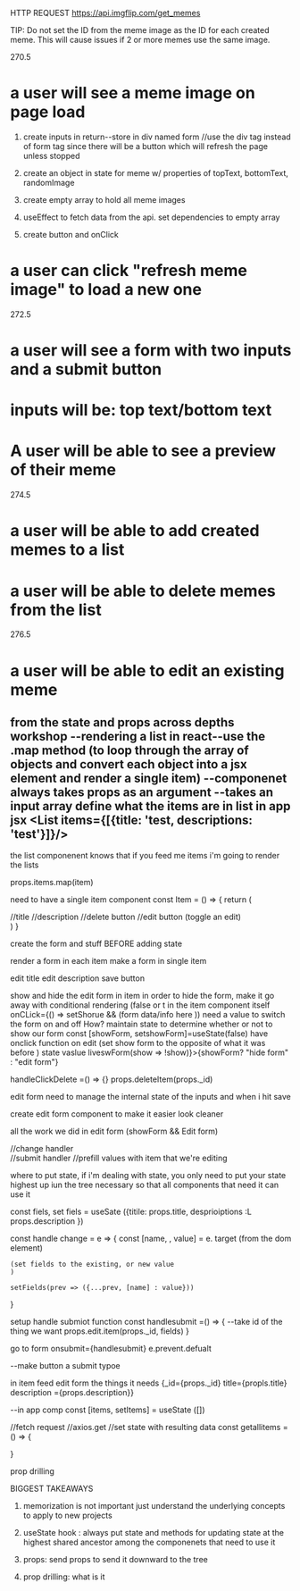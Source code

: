 HTTP REQUEST 
https://api.imgflip.com/get_memes

TIP: 
Do not set  the ID from the meme image as the ID for each created meme. This will cause issues if 2 or more memes use the same image. 


270.5 
# a user will see a meme image on page load
1. create inputs in return--store in div named form
    //use the div tag instead of form tag since there will be a button which will refresh the page unless stopped

2. create an object in state for meme w/ properties of topText, bottomText, randomImage

3. create empty array to hold all meme images

4. useEffect to fetch data from the api. set dependencies to    empty array 

5. create button and onClick 

# a user can click "refresh meme image" to load a new one 

272.5
# a user will see a form with two inputs and a submit button 
# inputs will be: top text/bottom text 
# A user will be able to see a preview of their meme

274.5 
# a user will be able to add created memes to a list 
# a user will be able to delete memes from the list 

276.5
# a user will be able to edit an existing meme

from the state and props across depths workshop 
--rendering a list in react--use the .map method (to loop through the array of objects and convert each object into a jsx element and render a single item)
--componenet always takes props as an argument 
    --takes an input array 
define what the items are in list 
in app jsx
<List items={[{title: 'test, descriptions: 'test'}]}/>
--

the list componenent knows that if you feed me items i'm going to render the lists
    <div> props.items.map(item)

need to have a single item component 
const Item = () => {
    return (
        <div>
        //title
        //description
        //delete button
        //edit button (toggle an edit)
        </div>
    )
}

create the form and stuff BEFORE adding state

render a form in each item 
make a form in single item 
<form> 
    <label html >
    edit title 
    edit description 
    save button

show and hide the edit form 
    in item in order to hide the form, make it go away with conditional rendering (false or t in the item component itself 
onCLick={() => setShorue && (form data/info here ))
    need a value to switch the form on and off How? 
    maintain state to determine whether or not to show our form 
    const [showForm, setshowForm]=useState(false)
    have onclick function on edit (set show form to the opposite of what it was before )
    state vaslue liveswForm(show => !show)}>{showForm? "hide form" : "edit form"}

handleClickDelete =() => {}
props.deleteItem(props._id)

edit form need to manage the internal state of the inputs and when i hit save 

create edit form component to make it easier look cleaner 

all the work we did in edit form 
(showForm && Edit form)

//change handler  
//submit handler 
//prefill values with item that we're editing 

where to put state, if i'm dealing with state, you only need to put your state highest up iun the tree necessary so that all components that need it can use it 

const fiels, set fiels = useSate ({titile: props.title, desprioiptions :L props.description })

const handle change = e => {
    const [name, , value] = e. target (from the dom element)

    (set fields to the existing, or new value
    )

    setFields(prev => ({...prev, [name] : value}))
}

setup handle submiot function 
const handlesubmit =() => {
    --take id of the thing we want
    props.edit.item(props._id, fields)
}

go to form onsubmit={handlesubmit}
e.prevent.defualt  

--make button a submit typoe

in item feed edit form the things it needs {_id={props._id} 
title={propls.title} 
description ={props.description}}

--in app comp
const [items, setItems] = useState ([])

//fetch request
//axios.get
//set state with resulting data
const getallitems =() => {

}

prop drilling 

BIGGEST TAKEAWAYS
1. memorization is not important just understand the underlying concepts to apply to new projects 

1. useState hook : always put state and methods for updating state at the highest shared ancestor among the componenets that need to use it 
2. props: send props to send it downward to the tree 
3. prop drilling: what is it 